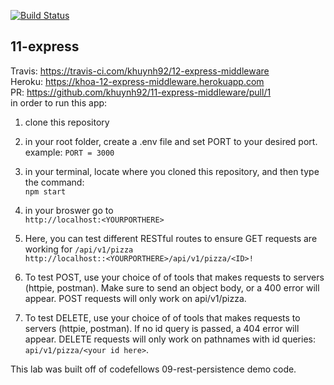 
[![Build Status](https://travis-ci.com/khuynh92/12-express-middleware.svg?branch=master)](https://travis-ci.com/khuynh92/12-express-middleware)

## 11-express

  Travis: https://travis-ci.com/khuynh92/12-express-middleware  
  Heroku: https://khoa-12-express-middleware.herokuapp.com  
  PR: https://github.com/khuynh92/11-express-middleware/pull/1  
in order to run this app:

 1. clone this repository

 2. in your root folder, create a .env file and set PORT to your desired port.  example: `PORT = 3000` 
 3. in your terminal, locate where you cloned this repository, and then type the command:  
      `npm start`  
 4. in your broswer go to  
`http://localhost:<YOURPORTHERE>`  

 5. Here, you can test different RESTful routes to ensure GET requests are working for `/api/v1/pizza`  
    `http://localhost::<YOURPORTHERE>/api/v1/pizza/<ID>!`   

 6. To test POST, use your choice of of tools that makes requests to servers (httpie, postman). Make sure to send an object body, or a 400 error will appear. POST requests will only work on api/v1/pizza.

 7. To test DELETE, use your choice of of tools that makes requests to servers (httpie, postman). If no id query is passed, a 404 error will appear. DELETE requests will only work on pathnames with id queries: `api/v1/pizza/<your id here>`.


This lab was built off of codefellows 09-rest-persistence demo code.
